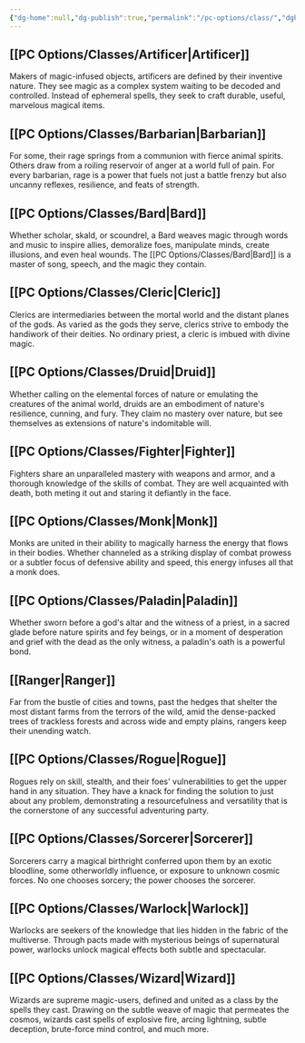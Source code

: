 ```yaml
---
{"dg-home":null,"dg-publish":true,"permalink":"/pc-options/class/","dgPassFrontmatter":true,"created":"2025-03-22T14:16:17.430+11:00","updated":"2025-03-23T17:25:27.789+11:00"}
---
```


## [[PC Options/Classes/Artificer\|Artificer]]
Makers of magic-infused objects, artificers are defined by their inventive nature. They see magic as a complex system waiting to be decoded and controlled. Instead of ephemeral spells, they seek to craft durable, useful, marvelous magical items.

## [[PC Options/Classes/Barbarian\|Barbarian]]
For some, their rage springs from a communion with fierce animal spirits. Others draw from a roiling reservoir of anger at a world full of pain. For every barbarian, rage is a power that fuels not just a battle frenzy but also uncanny reflexes, resilience, and feats of strength.

## [[PC Options/Classes/Bard\|Bard]]
Whether scholar, skald, or scoundrel, a Bard weaves magic through words and music to inspire allies, demoralize foes, manipulate minds, create illusions, and even heal wounds. The [[PC Options/Classes/Bard\|Bard]] is a master of song, speech, and the magic they contain.

## [[PC Options/Classes/Cleric\|Cleric]]
Clerics are intermediaries between the mortal world and the distant planes of the gods. As varied as the gods they serve, clerics strive to embody the handiwork of their deities. No ordinary priest, a cleric is imbued with divine magic.

## [[PC Options/Classes/Druid\|Druid]]
Whether calling on the elemental forces of nature or emulating the creatures of the animal world, druids are an embodiment of nature's resilience, cunning, and fury. They claim no mastery over nature, but see themselves as extensions of nature's indomitable will.

## [[PC Options/Classes/Fighter\|Fighter]]
Fighters share an unparalleled mastery with weapons and armor, and a thorough knowledge of the skills of combat. They are well acquainted with death, both meting it out and staring it defiantly in the face.

## [[PC Options/Classes/Monk\|Monk]]
Monks are united in their ability to magically harness the energy that flows in their bodies. Whether channeled as a striking display of combat prowess or a subtler focus of defensive ability and speed, this energy infuses all that a monk does.

## [[PC Options/Classes/Paladin\|Paladin]]
Whether sworn before a god's altar and the witness of a priest, in a sacred glade before nature spirits and fey beings, or in a moment of desperation and grief with the dead as the only witness, a paladin's oath is a powerful bond.

## [[Ranger\|Ranger]]
Far from the bustle of cities and towns, past the hedges that shelter the most distant farms from the terrors of the wild, amid the dense-packed trees of trackless forests and across wide and empty plains, rangers keep their unending watch.

## [[PC Options/Classes/Rogue\|Rogue]]
Rogues rely on skill, stealth, and their foes' vulnerabilities to get the upper hand in any situation. They have a knack for finding the solution to just about any problem, demonstrating a resourcefulness and versatility that is the cornerstone of any successful adventuring party.

## [[PC Options/Classes/Sorcerer\|Sorcerer]]
Sorcerers carry a magical birthright conferred upon them by an exotic bloodline, some otherworldly influence, or exposure to unknown cosmic forces. No one chooses sorcery; the power chooses the sorcerer.

## [[PC Options/Classes/Warlock\|Warlock]]
Warlocks are seekers of the knowledge that lies hidden in the fabric of the multiverse. Through pacts made with mysterious beings of supernatural power, warlocks unlock magical effects both subtle and spectacular.

## [[PC Options/Classes/Wizard\|Wizard]]
Wizards are supreme magic-users, defined and united as a class by the spells they cast. Drawing on the subtle weave of magic that permeates the cosmos, wizards cast spells of explosive fire, arcing lightning, subtle deception, brute-force mind control, and much more.